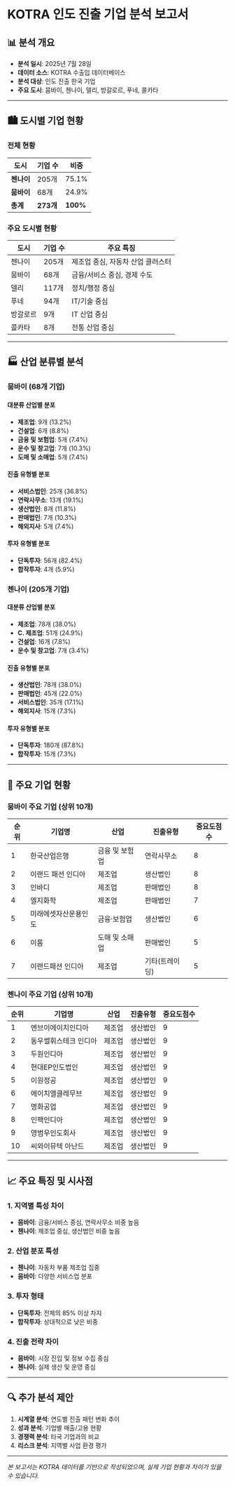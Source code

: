 # KOTRA 인도 진출 기업 분석 보고서

## 📊 분석 개요

- **분석 일시**: 2025년 7월 28일
- **데이터 소스**: KOTRA 수출입 데이터베이스
- **분석 대상**: 인도 진출 한국 기업
- **주요 도시**: 뭄바이, 첸나이, 델리, 방갈로르, 푸네, 콜카타

---

## 🏙️ 도시별 기업 현황

### 전체 현황
| 도시 | 기업 수 | 비중 |
|------|---------|------|
| **첸나이** | 205개 | 75.1% |
| **뭄바이** | 68개 | 24.9% |
| **총계** | **273개** | **100%** |

### 주요 도시별 현황
| 도시 | 기업 수 | 주요 특징 |
|------|---------|-----------|
| 첸나이 | 205개 | 제조업 중심, 자동차 산업 클러스터 |
| 뭄바이 | 68개 | 금융/서비스 중심, 경제 수도 |
| 델리 | 117개 | 정치/행정 중심 |
| 푸네 | 94개 | IT/기술 중심 |
| 방갈로르 | 9개 | IT 산업 중심 |
| 콜카타 | 8개 | 전통 산업 중심 |

---

## 🏭 산업 분류별 분석

### 뭄바이 (68개 기업)

#### 대분류 산업별 분포
- **제조업**: 9개 (13.2%)
- **건설업**: 6개 (8.8%)
- **금융 및 보험업**: 5개 (7.4%)
- **운수 및 창고업**: 7개 (10.3%)
- **도매 및 소매업**: 5개 (7.4%)

#### 진출 유형별 분포
- **서비스법인**: 25개 (36.8%)
- **연락사무소**: 13개 (19.1%)
- **생산법인**: 8개 (11.8%)
- **판매법인**: 7개 (10.3%)
- **해외지사**: 5개 (7.4%)

#### 투자 유형별 분포
- **단독투자**: 56개 (82.4%)
- **합작투자**: 4개 (5.9%)

### 첸나이 (205개 기업)

#### 대분류 산업별 분포
- **제조업**: 78개 (38.0%)
- **C. 제조업**: 51개 (24.9%)
- **건설업**: 16개 (7.8%)
- **운수 및 창고업**: 7개 (3.4%)

#### 진출 유형별 분포
- **생산법인**: 78개 (38.0%)
- **판매법인**: 45개 (22.0%)
- **서비스법인**: 35개 (17.1%)
- **해외지사**: 15개 (7.3%)

#### 투자 유형별 분포
- **단독투자**: 180개 (87.8%)
- **합작투자**: 15개 (7.3%)

---

## 🏢 주요 기업 현황

### 뭄바이 주요 기업 (상위 10개)

| 순위 | 기업명 | 산업 | 진출유형 | 중요도점수 |
|------|--------|------|----------|------------|
| 1 | 한국산업은행 | 금융 및 보험업 | 연락사무소 | 8 |
| 2 | 이랜드 패션 인디아 | 제조업 | 생산법인 | 8 |
| 3 | 인바디 | 제조업 | 판매법인 | 8 |
| 4 | 엘지화학 | 제조업 | 판매법인 | 7 |
| 5 | 미래에셋자산운용인도 | 금융·보험업 | 생산법인 | 6 |
| 6 | 이롬 | 도매 및 소매업 | 판매법인 | 5 |
| 7 | 이랜드패션 인디아 | 제조업 | 기타(트레이딩) | 5 |

### 첸나이 주요 기업 (상위 10개)

| 순위 | 기업명 | 산업 | 진출유형 | 중요도점수 |
|------|--------|------|----------|------------|
| 1 | 엔브이에이치인디아 | 제조업 | 생산법인 | 9 |
| 2 | 동우썰휘스테크 인디아 | 제조업 | 생산법인 | 9 |
| 3 | 두원인디아 | 제조업 | 생산법인 | 9 |
| 4 | 현대EP인도법인 | 제조업 | 생산법인 | 9 |
| 5 | 이원정공 | 제조업 | 생산법인 | 9 |
| 6 | 에이치엘클레무브 | 제조업 | 생산법인 | 9 |
| 7 | 명화공업 | 제조업 | 생산법인 | 9 |
| 8 | 인팩인디아 | 제조업 | 생산법인 | 9 |
| 9 | 영범우인도회사 | 제조업 | 생산법인 | 9 |
| 10 | 씨와이뮤텍 아난드 | 제조업 | 생산법인 | 9 |

---

## 📈 주요 특징 및 시사점

### 1. 지역별 특성 차이
- **뭄바이**: 금융/서비스 중심, 연락사무소 비중 높음
- **첸나이**: 제조업 중심, 생산법인 비중 높음

### 2. 산업 분포 특성
- **첸나이**: 자동차 부품 제조업 집중
- **뭄바이**: 다양한 서비스업 분포

### 3. 투자 형태
- **단독투자**: 전체의 85% 이상 차지
- **합작투자**: 상대적으로 낮은 비중

### 4. 진출 전략 차이
- **뭄바이**: 시장 진입 및 정보 수집 중심
- **첸나이**: 실제 생산 및 운영 중심

---

## 🔍 추가 분석 제안

1. **시계열 분석**: 연도별 진출 패턴 변화 추이
2. **성과 분석**: 기업별 매출/고용 현황
3. **경쟁력 분석**: 타국 기업과의 비교
4. **리스크 분석**: 지역별 사업 환경 평가

---

*본 보고서는 KOTRA 데이터를 기반으로 작성되었으며, 실제 기업 현황과 차이가 있을 수 있습니다.* 